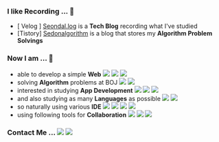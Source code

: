 <br/>

### I like Recording ... 📝

- [ Velog ] [Seondal.log](https://velog.io/@seondal) is a **Tech Blog** recording what I've studied
- [Tistory] [Sedonalgorithm](https://whkakrkr.tistory.com) is a blog that stores my **Algorithm Problem Solvings**

### Now I am ... 🐣

- able to develop a simple **Web**  <img src="https://img.shields.io/badge/JavaScript-F7DF1E?style=flat-square&logo=javascript&logoColor=white"/></a> <img src="https://img.shields.io/badge/React-61DAFB?style=flat-square&logo=react&logoColor=white"/> <img src="https://img.shields.io/badge/Firebase-FFCA28?style=flat-square&logo=firebase&logoColor=white"/>
- solving **Algorithm** problems at BOJ <img src="https://img.shields.io/badge/C++-00599C?style=flat-square&logo=C%2B%2B&logoColor=white"/></a> <a href="https://solved.ac/whkakrkr"><img src="http://mazassumnida.wtf/api/mini/generate_badge?boj=whkakrkr"/></a>
- interested in studying **App Development** <img src="https://img.shields.io/badge/Kotlin-0095D5?style=flat-square&logo=kotlin&logoColor=white"/></a> <img src="https://img.shields.io/badge/Swift-FA7343?style=flat-square&logo=swift&logoColor=white"/></a> <img src="https://img.shields.io/badge/React Native-61DAFB?style=flat-square&logo=react&logoColor=white"/>
- and also studying as many **Languages** as possible <img src="https://img.shields.io/badge/Java-007396?style=flat-square&logo=java&logoColor=white"/></a>  <img src="https://img.shields.io/badge/Go-00ADD8?style=flat-square&logo=go&logoColor=white"/>
- so naturally using various **IDE** <img src="https://img.shields.io/badge/VSCode-007ACC?style=flat-square&logo=visualstudiocode&logoColor=white"/> <img src="https://img.shields.io/badge/Eclipse-2C2255?style=flat-square&logo=eclipse&logoColor=white"/> <img src="https://img.shields.io/badge/AndroidStudio-3DDC84?style=flat-square&logo=androidstudio&logoColor=white"/> <img src="https://img.shields.io/badge/XCode-147EFB?style=flat-square&logo=xcode&logoColor=white"/>
- using following tools for **Collaboration** <img src="https://img.shields.io/badge/GitHub-181717?style=flat-square&logo=github&logoColor=white"/> <img src="https://img.shields.io/badge/Figma-F24E1E?style=flat-square&logo=figma&logoColor=white"/> <img src="https://img.shields.io/badge/Notion-000000?style=flat-square&logo=notion&logoColor=white"/>

### Contact Me ... <a href="mailto:sseondal@gmail.com"><img src="https://img.shields.io/badge/Gmail-D14836?style=flat-square&logo=Gmail&logoColor=white"/></a> <a href="https://www.instagram.com/dev_seondal/"><img src="https://img.shields.io/badge/Instagram-E4405F?style=flat-square&logo=Instagram&logoColor=white"/></a>
